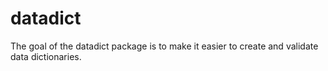 # datadict

The goal of the datadict package is to make it easier to create and validate data dictionaries.

